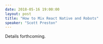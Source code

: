 ```yaml
---
date: 2018-05-16 19:00:00
layout: post
title: "How to Mix React Native and Robots"
speaker: "Scott Preston"
---
```


Details forthcoming.